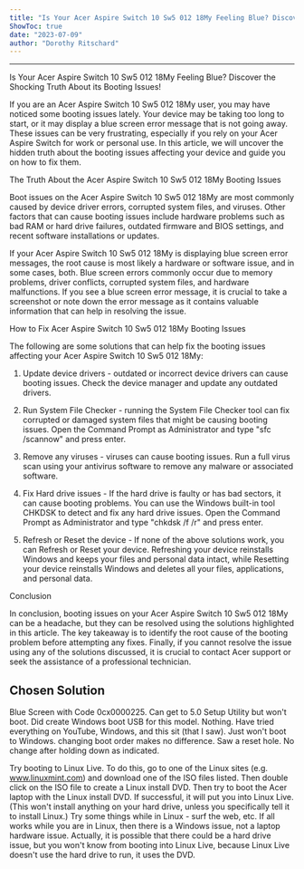 ```yaml
---
title: "Is Your Acer Aspire Switch 10 Sw5 012 18My Feeling Blue? Discover the Shocking Truth About its Booting Issues!"
ShowToc: true 
date: "2023-07-09"
author: "Dorothy Ritschard"
---
```

*****
Is Your Acer Aspire Switch 10 Sw5 012 18My Feeling Blue? Discover the Shocking Truth About its Booting Issues!

If you are an Acer Aspire Switch 10 Sw5 012 18My user, you may have noticed some booting issues lately. Your device may be taking too long to start, or it may display a blue screen error message that is not going away. These issues can be very frustrating, especially if you rely on your Acer Aspire Switch for work or personal use. In this article, we will uncover the hidden truth about the booting issues affecting your device and guide you on how to fix them.

The Truth About the Acer Aspire Switch 10 Sw5 012 18My Booting Issues

Boot issues on the Acer Aspire Switch 10 Sw5 012 18My are most commonly caused by device driver errors, corrupted system files, and viruses. Other factors that can cause booting issues include hardware problems such as bad RAM or hard drive failures, outdated firmware and BIOS settings, and recent software installations or updates.

If your Acer Aspire Switch 10 Sw5 012 18My is displaying blue screen error messages, the root cause is most likely a hardware or software issue, and in some cases, both. Blue screen errors commonly occur due to memory problems, driver conflicts, corrupted system files, and hardware malfunctions. If you see a blue screen error message, it is crucial to take a screenshot or note down the error message as it contains valuable information that can help in resolving the issue.

How to Fix Acer Aspire Switch 10 Sw5 012 18My Booting Issues

The following are some solutions that can help fix the booting issues affecting your Acer Aspire Switch 10 Sw5 012 18My:

1. Update device drivers - outdated or incorrect device drivers can cause booting issues. Check the device manager and update any outdated drivers.

2. Run System File Checker - running the System File Checker tool can fix corrupted or damaged system files that might be causing booting issues. Open the Command Prompt as Administrator and type "sfc /scannow" and press enter.

3. Remove any viruses - viruses can cause booting issues. Run a full virus scan using your antivirus software to remove any malware or associated software.

4. Fix Hard drive issues - If the hard drive is faulty or has bad sectors, it can cause booting problems. You can use the Windows built-in tool CHKDSK to detect and fix any hard drive issues. Open the Command Prompt as Administrator and type "chkdsk /f /r" and press enter.

5. Refresh or Reset the device - If none of the above solutions work, you can Refresh or Reset your device. Refreshing your device reinstalls Windows and keeps your files and personal data intact, while Resetting your device reinstalls Windows and deletes all your files, applications, and personal data.

Conclusion

In conclusion, booting issues on your Acer Aspire Switch 10 Sw5 012 18My can be a headache, but they can be resolved using the solutions highlighted in this article. The key takeaway is to identify the root cause of the booting problem before attempting any fixes. Finally, if you cannot resolve the issue using any of the solutions discussed, it is crucial to contact Acer support or seek the assistance of a professional technician.


## Chosen Solution
 Blue Screen with Code 0cx0000225. Can get to 5.0 Setup Utility but won't boot. Did create Windows boot USB for this model. Nothing. Have tried everything on YouTube, Windows, and this sit (that I saw).  Just won't boot to Windows. changing boot order makes no difference. Saw a reset hole. No change after holding down as indicated.

 Try booting to Linux Live.  To do this, go to one of the Linux sites (e.g. www.linuxmint.com) and download one of the ISO files listed. Then double click on the ISO file to create a Linux install DVD.  Then try to boot the Acer laptop with the Linux install DVD.  If successful, it will put you into Linux Live.  (This won't install anything on your hard drive, unless you specifically tell it to install Linux.)
Try some things while in Linux - surf the web, etc.  If all works while you are in Linux, then there is a Windows issue, not a laptop hardware issue.  Actually, it is possible that there could be a hard drive issue, but you won't know from booting into Linux Live, because Linux Live doesn't use the hard drive to run, it uses the DVD.




